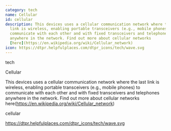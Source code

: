 ```yaml
---
category: tech
name: Cellular
id: cellular
description: This devices uses a cellular communication network where the last
  link is wireless, enabling portable transceivers (e.g., mobile phones) to
  communicate with each other and with fixed transceivers and telephones
  anywhere in the network. Find out more about cellular networks
  [here](https://en.wikipedia.org/wiki/Cellular_network)
icon: https://dtpr.helpfulplaces.com/dtpr_icons/tech/wave.svg
---
```

tech

Cellular

This devices uses a cellular communication network where the last link is wireless, enabling portable transceivers (e.g., mobile phones) to communicate with each other and with fixed transceivers and telephones anywhere in the network. Find out more about cellular networks here(https://en.wikipedia.org/wiki/Cellular_network)

cellular

https://dtpr.helpfulplaces.com/dtpr_icons/tech/wave.svg